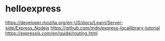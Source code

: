 # helloexpress

https://developer.mozilla.org/en-US/docs/Learn/Server-side/Express_Nodejs
https://github.com/mdn/express-locallibrary-tutorial
https://expressjs.com/en/guide/routing.html